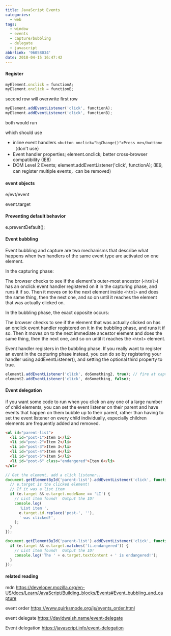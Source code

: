 ```yaml
---
title: JavaScript Events
categories:
  - web
tags:
  - window
  - events
  - capture/bubbling
  - delegate
  - javascript
abbrlink: '96058034'
date: 2018-04-15 16:47:42
---
```


#### Register

```js
myElement.onclick = functionA;
myElement.onclick = functionB;
```

second row will overwrite first row

```js
myElement.addEventListener('click', functionA);
myElement.addEventListener('click', functionB);
```

both would run

which should use

- inline event handlers `<button onclick="bgChange()">Press me</button>` （don't use）
- Event handler properties; element.onclick; better cross-browser compatibility (IE8)
- DOM Level 2 Events; element.addEventListener('click', functionA); (IE9, can register multiple events，can be removed)

#### event objects

e/evt/event

event.target

#### Preventing default behavior

e.preventDefault();

#### Event bubbling

Event bubbling and capture are two mechanisms that describe what happens when two handlers
of the same event type are activated on one element.

In the capturing phase:

The browser checks to see if the element's outer-most ancestor (`<html>`) has an onclick event handler registered on it in the capturing phase, and runs it if so.
Then it moves on to the next element inside `<html>` and does the same thing, then the next one, and so on until it reaches the element that was actually clicked on.

In the bubbling phase, the exact opposite occurs:

The browser checks to see if the element that was actually clicked on has an onclick event handler registered on it in the bubbling phase, and runs it if so.
Then it moves on to the next immediate ancestor element and does the same thing, then the next one, and so on until it reaches the `<html>` element.

Event handler registers in the bubbling phase. If you really want to register an event in the capturing phase instead, you can do so by registering your handler using addEventListener(), and setting the optional third property to true.

```js
element1.addEventListener('click', doSomething2, true); // fire at capture phase
element2.addEventListener('click', doSomething, false);
```

#### Event delegation

if you want some code to run when you click on any one of a large number of child elements, you can set the event listener on their parent and have events that happen on them bubble up to their parent, rather than having to set the event listener on every child individually, especially children elements are frequently added and removed.

```html
<ul id="parent-list">
  <li id="post-1">Item 1</li>
  <li id="post-2">Item 2</li>
  <li id="post-3">Item 3</li>
  <li id="post-4">Item 4</li>
  <li id="post-5">Item 5</li>
  <li id="post-6" class="endangered">Item 6</li>
</ul>
```

```js
// Get the element, add a click listener...
document.getElementById('parent-list').addEventListener('click', function(e) {
  // e.target is the clicked element!
  // If it was a list item
  if (e.target && e.target.nodeName == 'LI') {
    // List item found!  Output the ID!
    console.log(
      'List item ',
      e.target.id.replace('post-', ''),
      ' was clicked!',
    );
  }
});

document.getElementById('parent-list').addEventListener('click', function(e) {
  if (e.target && e.target.matches('li.endangered')) {
    // List item found!  Output the ID!
    console.log('The ' + e.target.textContent + ' is endangered!');
  }
});
```

#### related reading

mdn <https://developer.mozilla.org/en-US/docs/Learn/JavaScript/Building_blocks/Events#Event_bubbling_and_capture>

event order <https://www.quirksmode.org/js/events_order.html>

event delegate <https://davidwalsh.name/event-delegate>

Event delegation <https://javascript.info/event-delegation>

